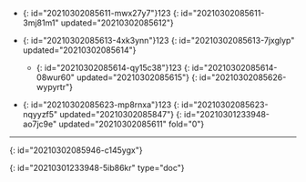 - {: id="20210302085611-mwx27y7"}123
  {: id="20210302085611-3mj81m1" updated="20210302085612"}
- {: id="20210302085613-4xk3ynn"}123
  {: id="20210302085613-7jxglyp" updated="20210302085614"}

  - {: id="20210302085614-qy15c38"}123
    {: id="20210302085614-08wur60" updated="20210302085615"}
  {: id="20210302085626-wypyrtr"}
- {: id="20210302085623-mp8rnxa"}123
  {: id="20210302085623-nqyyzf5" updated="20210302085847"}
{: id="20210301233948-ao7jc9e" updated="20210302085611" fold="0"}

---

{: id="20210302085946-c145ygx"}


{: id="20210301233948-5ib86kr" type="doc"}
